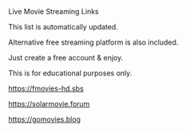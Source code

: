 Live Movie Streaming Links

This list is automatically updated.

Alternative free streaming platform is also included.

Just create a free account & enjoy.

This is for educational purposes only.

https://fmovies-hd.sbs

https://solarmovie.forum

https://gomovies.blog
